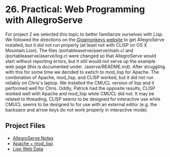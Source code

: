 # 26. Practical: Web Programming with AllegroServe
For project 2 we selected this topic to better familiarize ourselves with Lisp. We followed the directions on the [Gigamonkeys website](http://www.gigamonkeys.com/book/practical-web-programming-with-allegroserve.html) to get AllegroServe installed, but it did not run properly (at least not with CLISP on OS X Mountain Lion). The files /portableaserve/aserve/main.cl and /portableaserve/aserve/log.cl were changed so that AllegroServe would start without reporting errors, but it still would not serve up the example web page (this is documented under ./aserve/README.md). After struggling with this for some time we decided to swtich to mod_lisp for Apache. The combination of Apache, mod_lisp, and CLISP worked, but it did not run reliably on Chris's laptop. We installed the CMUCL version of lisp and it performed well for Chris. Oddly, Patrick had the opposite results; CLISP worked well with Apache and mod_lisp while CMUCL did not. It may be related to threading, CLISP seems to be designed for interactive use while CMUCL seems to be designed to for use with an external editor (e.g. the backsace and arrow keys do not work properly in interactive mode).

## Project Files
* [AllegroServe Notes](./aserve/README.md)
* [Apache + mod_lisp](./mod_lisp/README.md)
* [Lisp Web Data](./www/index.lisp)